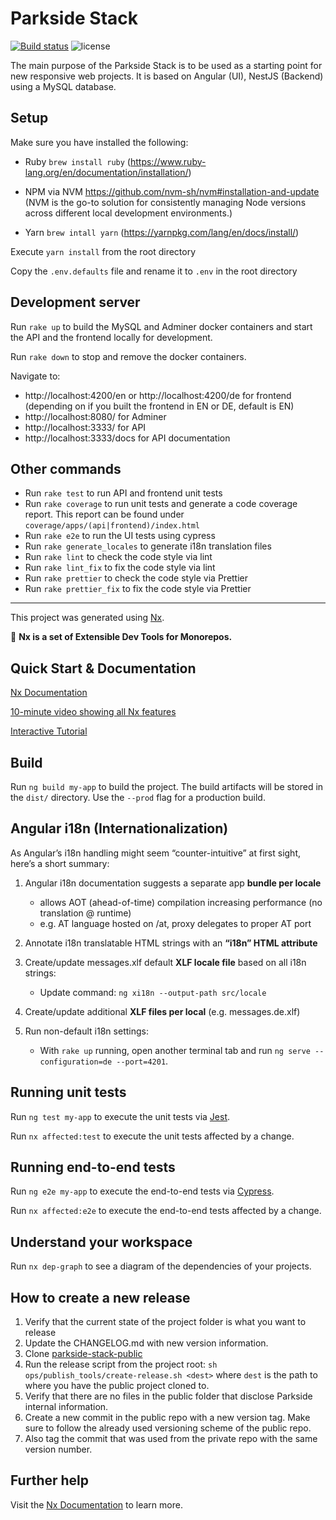 # Parkside Stack

[![Build status](https://badge.buildkite.com/0bea2c3c6e4a9d08c6df43f9ce0edb8d9a4e26d1455516b02a.svg?branch=master)](https://buildkite.com/parkside-it/parkside-stack) ![license](https://img.shields.io/badge/license-MIT-green)

The main purpose of the Parkside Stack is to be used as a starting point for new responsive web projects. It is based on Angular (UI), NestJS (Backend) using a MySQL database.

## Setup

Make sure you have installed the following:

-   Ruby `brew install ruby` (https://www.ruby-lang.org/en/documentation/installation/)

-   NPM via NVM https://github.com/nvm-sh/nvm#installation-and-update (NVM is the go-to solution for consistently managing Node versions across different local development environments.)

-   Yarn `brew intall yarn` (https://yarnpkg.com/lang/en/docs/install/)

Execute `yarn install` from the root directory

Copy the `.env.defaults` file and rename it to `.env` in the root directory

## Development server

Run `rake up` to build the MySQL and Adminer docker containers and start the API and the frontend locally for development.

Run `rake down` to stop and remove the docker containers.

Navigate to:

-   http://localhost:4200/en or http://localhost:4200/de for frontend (depending on if you built the frontend in EN or DE, default is EN)
-   http://localhost:8080/ for Adminer
-   http://localhost:3333/ for API
-   http://localhost:3333/docs for API documentation

## Other commands

-   Run `rake test` to run API and frontend unit tests
-   Run `rake coverage` to run unit tests and generate a code coverage report. This report can be found under `coverage/apps/(api|frontend)/index.html`
-   Run `rake e2e` to run the UI tests using cypress
-   Run `rake generate_locales` to generate i18n translation files
-   Run `rake lint` to check the code style via lint
-   Run `rake lint_fix` to fix the code style via lint
-   Run `rake prettier` to check the code style via Prettier
-   Run `rake prettier_fix` to fix the code style via Prettier

---

This project was generated using [Nx](https://nx.dev).

🔎 **Nx is a set of Extensible Dev Tools for Monorepos.**

## Quick Start & Documentation

[Nx Documentation](https://nx.dev/angular)

[10-minute video showing all Nx features](https://nx.dev/angular/getting-started/what-is-nx)

[Interactive Tutorial](https://nx.dev/angular/tutorial/01-create-application)

## Build

Run `ng build my-app` to build the project. The build artifacts will be stored in the `dist/` directory. Use the `--prod` flag for a production build.

## Angular i18n (Internationalization)

As Angular’s i18n handling might seem “counter-intuitive” at first sight, here’s a short summary:

1. Angular i18n documentation suggests a separate app **bundle per locale**

    - allows AOT (ahead-of-time) compilation increasing performance (no translation @ runtime)
    - e.g. AT language hosted on /at, proxy delegates to proper AT port

1. Annotate i18n translatable HTML strings with an **“i18n” HTML attribute**
1. Create/update messages.xlf default **XLF locale file** based on all i18n strings:

    - Update command: `ng xi18n --output-path src/locale`

1. Create/update additional **XLF files per local** (e.g. messages.de.xlf)
1. Run non-default i18n settings:

    - With `rake up` running, open another terminal tab and run `ng serve --configuration=de --port=4201`.

## Running unit tests

Run `ng test my-app` to execute the unit tests via [Jest](https://jestjs.io).

Run `nx affected:test` to execute the unit tests affected by a change.

## Running end-to-end tests

Run `ng e2e my-app` to execute the end-to-end tests via [Cypress](https://www.cypress.io).

Run `nx affected:e2e` to execute the end-to-end tests affected by a change.

## Understand your workspace

Run `nx dep-graph` to see a diagram of the dependencies of your projects.

## How to create a new release

1. Verify that the current state of the project folder is what you want to release
1. Update the CHANGELOG.md with new version information.
1. Clone [parkside-stack-public](https://bitbucket.org/parksideit/parkside-stack-public)
1. Run the release script from the project root: `sh ops/publish_tools/create-release.sh <dest>` where `dest` is the path to where you have the public project cloned to.
1. Verify that there are no files in the public folder that disclose Parkside internal information.
1. Create a new commit in the public repo with a new version tag. Make sure to follow the already used versioning scheme of the public repo.
1. Also tag the commit that was used from the private repo with the same version number.

## Further help

Visit the [Nx Documentation](https://nx.dev/angular) to learn more.
